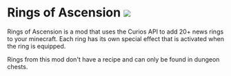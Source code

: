 # Rings of Ascension <img src="http://cf.way2muchnoise.eu/full_379208_downloads.svg">
Rings of Ascension is a mod that uses the Curios API to add 20+ news rings to your minecraft. Each ring has its own special effect that is activated when the ring is equipped.

Rings from this mod don't have a recipe and can only be found in dungeon chests.
